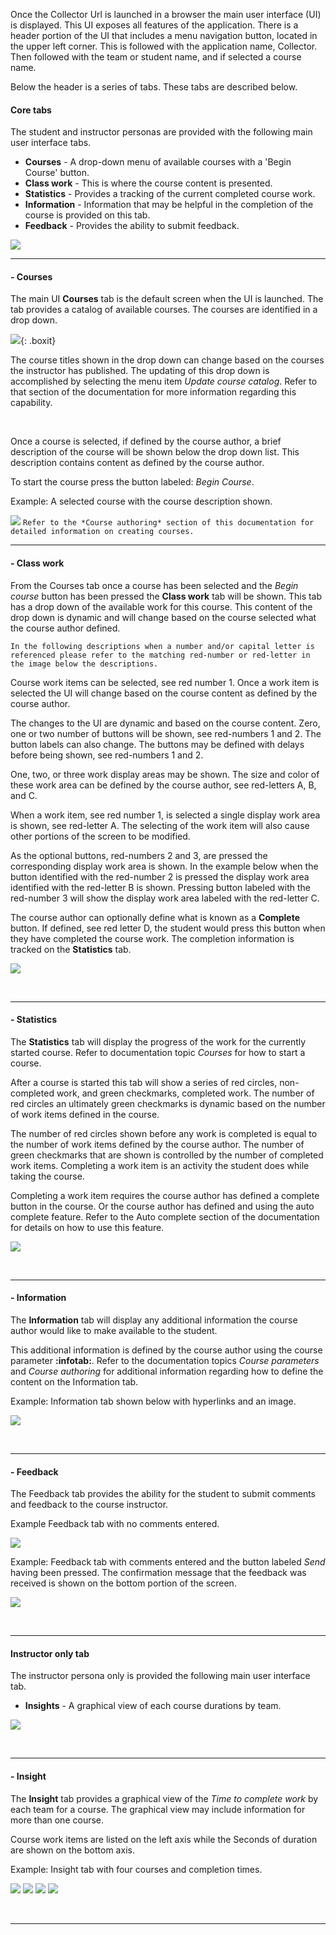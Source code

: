 
Once the Collector Url is launched in a browser the main user interface (UI) is displayed.  This UI exposes all features of the application.  There is a header portion of the UI that includes a menu navigation button, located in the upper left corner.  This is followed with the application name, Collector. Then followed with the team or student name, and if selected a course name.

Below the header is a series of tabs.  These tabs are described below.

#### Core tabs

The student and instructor personas are provided with the following main user interface tabs.

* __Courses__ - A drop-down menu of available courses with a 'Begin Course' button.
* __Class work__ - This is where the course content is presented.  
* __Statistics__ - Provides a tracking of the current completed course work.
* __Information__ - Information that may be helpful in the completion of the course is provided on this tab.
* __Feedback__ - Provides the ability to submit feedback.  

![](mdimages/tabs_student.png)

----

#### - Courses

The main UI __Courses__ tab is the default screen when the UI is launched.  The tab provides a catalog of available courses.  The courses are identified in a drop down.  

![](mdimages/course_list.png){: .boxit}

The course titles shown in the drop down can change based on the courses the instructor has published.  The updating of this drop down is accomplished by selecting the menu item *Update course catalog*.  Refer to that section of the documentation for more information regarding this capability.

<br>

Once a course is selected, if defined by the course author, a brief description of the course will be shown below the drop down list.  This description contains content as defined by the course author. 

To start the course press the button labeled: *Begin Course*.  

Example: A selected course with the course description shown. 

![](mdimages/course_begin.png)
`
Refer to the *Course authoring* section of this documentation for detailed information on creating courses.
`
<br>

----

#### - Class work

From the Courses tab once a course has been selected and the *Begin course* button has been pressed the __Class work__ tab will be shown.  This tab has a drop down of the available work for this course.  This content of the drop down is dynamic and will change based on the course selected what the course author defined.  

`
In the following descriptions when a number and/or capital letter is referenced please refer to the matching red-number or red-letter in the image below the descriptions.
`

Course work items can be selected, see red number 1.  Once a work item is selected the UI will change based on the course content as defined by the course author.  

The changes to the UI are dynamic and based on the course content.  Zero, one or two number of buttons will be shown, see red-numbers 1 and 2.  The button labels can also change.  The buttons may be defined with delays before being shown, see red-numbers 1 and 2.

One, two, or three work display areas may be shown.  The size and color of these work area can be defined by the course author, see red-letters A, B, and C.  

When a work item, see red number 1, is selected a single display work area is shown, see red-letter A.  The selecting of the work item will also cause other portions of the screen to be modified.  

As the optional buttons, red-numbers 2 and 3, are pressed the corresponding display work area is shown.  In the example below when the button identified with the red-number 2 is pressed the display work area identified with the red-letter B is shown.  Pressing button labeled with the red-number 3 will show the display work area labeled with the red-letter C.  

The course author can optionally define what is known as a __Complete__ button.  If defined, see red letter D, the student would press this button when they have completed the course work.  The completion information is tracked on the __Statistics__ tab.

![](mdimages/course_work_ui.png)

<br>

----

#### - Statistics

The __Statistics__ tab will display the progress of the work for the currently started course.  Refer to documentation topic *Courses* for how to start a course.  

After a course is started this tab will show a series of red circles, non-completed work, and green checkmarks, completed work.  The number of red circles an ultimately green checkmarks is dynamic based on the number of work items defined in the course.  

The number of red circles shown before any work is completed is equal to the number of work items defined by the course author.  The number of green checkmarks that are shown is controlled by the number of completed work items.  Completing a work item is an activity the student does while taking the course.   

Completing a work item requires the course author has defined a complete button in the course.  Or the course author has defined and using the auto complete feature.  Refer to the Auto complete section of the documentation for details on how to use this feature.

![](mdimages/statistics.png)

<br>

----

#### - Information

The __Information__ tab will display any additional information the course author would like to make available to the student.  

This additional information is defined by the course author using the course parameter __:infotab:__.  Refer to the documentation topics *Course parameters* and *Course authoring* for additional information regarding how to define the content on the Information tab.    

Example: Information tab shown below with hyperlinks and an image.

![](mdimages/information.png)

<br>

----

#### - Feedback


The Feedback tab provides the ability for the student to submit comments and feedback to the course instructor.  

Example Feedback tab with no comments entered.  

![](mdimages/feedback_empty.png)


Example: Feedback tab with comments entered and the button labeled *Send* having been pressed.  The confirmation message that the feedback was received is shown on the bottom portion of the screen.

![](mdimages/feedback_submitted.png)

<br>

----

#### Instructor only tab 

The instructor persona only is provided the following main user interface tab.  

* __Insights__ - A graphical view of each course durations by team.


![](mdimages/tabs_instructor.png)

<br>

---- 

#### - Insight


The __Insight__ tab provides a graphical view of the *Time to complete work* by each team for a course.  The graphical view may include information for more than one course.  

Course work items are listed on the left axis while the Seconds of duration are shown on the bottom axis.

Example: Insight tab with four courses and completion times.

![](mdimages/insight_course_1.png)
![](mdimages/insight_course_2.png)
![](mdimages/insight_course_3.png)
![](mdimages/insight_course_4.png)

<br>

----
